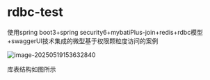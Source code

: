 # rdbc-test
使用spring boot3+spring security6+mybatiPlus-join+redis+rdbc模型+swaggerUI技术集成的微型基于权限颗粒度访问的案例



![image-20250519153632840](C:\Users\Alice\AppData\Roaming\Typora\typora-user-images\image-20250519153632840.png)

库表结构如图所示

